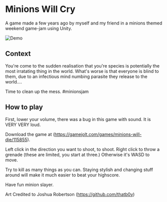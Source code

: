 Minions Will Cry
================

A game made a few years ago by myself and my friend in a minions themed weekend game-jam using Unity.

![Demo](readme_resources/demo.gif)

## Context

You're come to the sudden realisation that you're species is potentially the most irratating thing in the world. What's worse is that everyone is blind to them, due to an infectious mind numbing parasite they release to the world....

Time to clean up the mess. #minionsjam

## How to play

First, lower your volume, there was a bug in this game with sound. It is VERY VERY loud. 

Download the game at (https://gamejolt.com/games/minions-will-die/115855).

Left click in the direction you want to shoot, to shoot. Right click to throw a grenade (these are limited, you start at three.) Otherwise it's WASD to move.

Try to kill as many things as you can. Staying stylish and changing stuff around will make it much easier to beat your highscore.

Have fun minion slayer.

Art Credited to Joshua Robertson (https://github.com/thatb0y)


